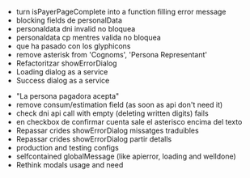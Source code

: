 + turn isPayerPageComplete into a function filling error message
+ blocking fields de personalData
+ personaldata dni invalid no bloquea
+ personaldata cp mentres valida no bloquea
+ que ha pasado con los glyphicons
+ remove asterisk from 'Cognoms', 'Persona Representant'
+ Refactoritzar showErrorDialog
+ Loading dialog as a service
+ Success dialog as a service
- "La persona pagadora acepta"
- remove consum/estimation field (as soon as api don't need it)
- check dni api call with empty (deleting written digits) fails
- en checkbox de confirmar cuenta sale el asterisco encima del texto
- Repassar crides showErrorDialog missatges traduibles
- Repassar crides showErrorDialog partir detalls
- production and testing configs
- selfcontained globalMessage (like apierror, loading and welldone)
- Rethink modals usage and need

